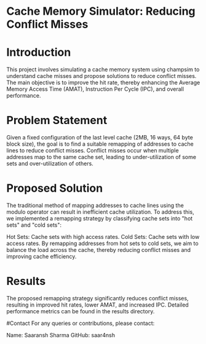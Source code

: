 # Cache Memory Simulator: Reducing Conflict Misses

# Introduction
This project involves simulating a cache memory system using champsim to understand cache misses and propose solutions to reduce conflict misses. The main objective is to improve the hit rate, thereby enhancing the Average Memory Access Time (AMAT), Instruction Per Cycle (IPC), and overall performance.

# Problem Statement
Given a fixed configuration of the last level cache (2MB, 16 ways, 64 byte block size), the goal is to find a suitable remapping of addresses to cache lines to reduce conflict misses. Conflict misses occur when multiple addresses map to the same cache set, leading to under-utilization of some sets and over-utilization of others.

# Proposed Solution
The traditional method of mapping addresses to cache lines using the modulo operator can result in inefficient cache utilization. To address this, we implemented a remapping strategy by classifying cache sets into "hot sets" and "cold sets":

Hot Sets: Cache sets with high access rates.
Cold Sets: Cache sets with low access rates.
By remapping addresses from hot sets to cold sets, we aim to balance the load across the cache, thereby reducing conflict misses and improving cache efficiency.

# Results
The proposed remapping strategy significantly reduces conflict misses, resulting in improved hit rates, lower AMAT, and increased IPC. Detailed performance metrics can be found in the results directory.

#Contact
For any queries or contributions, please contact:

Name: Saaransh Sharma
GitHub: saar4nsh
